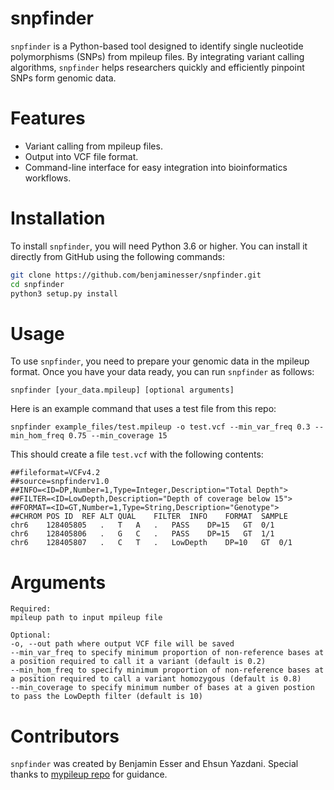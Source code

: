 # snpfinder

`snpfinder` is a Python-based tool designed to identify single nucleotide polymorphisms (SNPs) from mpileup files. By integrating variant calling algorithms, `snpfinder` helps researchers quickly and efficiently pinpoint SNPs form genomic data.

# Features

- Variant calling from mpileup files.
- Output into VCF file format.
- Command-line interface for easy integration into bioinformatics workflows.

# Installation

To install `snpfinder`, you will need Python 3.6 or higher. You can install it directly from GitHub using the following commands:

```bash
git clone https://github.com/benjaminesser/snpfinder.git
cd snpfinder
python3 setup.py install
```

# Usage

To use `snpfinder`, you need to prepare your genomic data in the mpileup format. Once you have your data ready, you can run `snpfinder` as follows:
```
snpfinder [your_data.mpileup] [optional arguments]
```

Here is an example command that uses a test file from this repo:
```
snpfinder example_files/test.mpileup -o test.vcf --min_var_freq 0.3 --min_hom_freq 0.75 --min_coverage 15
```

This should create a file `test.vcf` with the following contents:
```
##fileformat=VCFv4.2
##source=snpfinderv1.0
##INFO=<ID=DP,Number=1,Type=Integer,Description="Total Depth">
##FILTER=<ID=LowDepth,Description="Depth of coverage below 15">
##FORMAT=<ID=GT,Number=1,Type=String,Description="Genotype">
##CHROM POS ID  REF ALT QUAL    FILTER  INFO    FORMAT  SAMPLE
chr6	128405805	.	T	A	.	PASS	DP=15	GT	0/1
chr6	128405806	.	G	C	.	PASS	DP=15	GT	1/1
chr6	128405807	.	C	T	.	LowDepth	DP=10	GT	0/1
```

# Arguments

```
Required:
mpileup path to input mpileup file

Optional:
-o, --out path where output VCF file will be saved
--min_var_freq to specify minimum proportion of non-reference bases at a position required to call it a variant (default is 0.2)
--min_hom_freq to specify minimum proportion of non-reference bases at a position required to call a variant homozygous (default is 0.8)
--min_coverage to specify minimum number of bases at a given postion to pass the LowDepth filter (default is 10)
```

# Contributors

`snpfinder` was created by Benjamin Esser and Ehsun Yazdani. Special thanks to [mypileup repo](https://github.com/gymreklab/cse185-demo-project) for guidance.